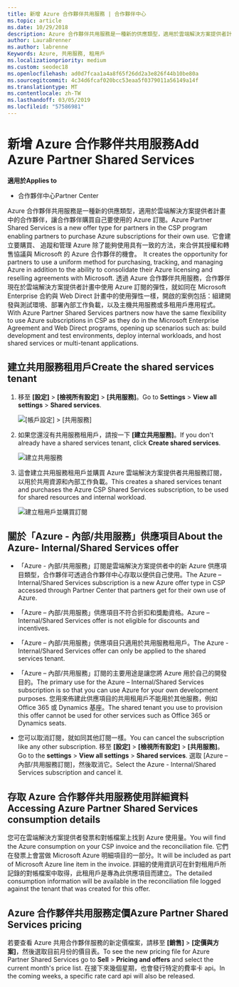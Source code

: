 ```yaml
---
title: 新增 Azure 合作夥伴共用服務 | 合作夥伴中心
ms.topic: article
ms.date: 10/29/2018
description: Azure 合作夥伴共用服務是一種新的供應類型，適用於雲端解決方案提供者計畫中的合作夥伴，讓合作夥伴購買自己要使用的 Azure 訂閱。
author: LauraBrenner
ms.author: labrenne
Keywords: Azure, 共用服務, 租用戶
ms.localizationpriority: medium
ms.custom: seodec18
ms.openlocfilehash: ad0d7fcaa1a4a8f65f26dd2a3e826f44b10be80a
ms.sourcegitcommit: 4c34d6fcaf020bcc53eaa5f0379011a56149a14f
ms.translationtype: MT
ms.contentlocale: zh-TW
ms.lasthandoff: 03/05/2019
ms.locfileid: "57586981"
---
```

# <a name="add-azure-partner-shared-services"></a><span data-ttu-id="63a70-104">新增 Azure 合作夥伴共用服務</span><span class="sxs-lookup"><span data-stu-id="63a70-104">Add Azure Partner Shared Services</span></span>

<span data-ttu-id="63a70-105">**適用於**</span><span class="sxs-lookup"><span data-stu-id="63a70-105">**Applies to**</span></span>

-  <span data-ttu-id="63a70-106">合作夥伴中心</span><span class="sxs-lookup"><span data-stu-id="63a70-106">Partner Center</span></span>

<span data-ttu-id="63a70-107">Azure 合作夥伴共用服務是一種新的供應類型，適用於雲端解決方案提供者計畫中的合作夥伴，讓合作夥伴購買自己要使用的 Azure 訂閱。</span><span class="sxs-lookup"><span data-stu-id="63a70-107">Azure Partner Shared Services is a new offer type for partners in the CSP program enabling partners to purchase Azure subscriptions for their own use.</span></span><span data-ttu-id="63a70-108">  它會建立要購買、 追蹤和管理 Azure 除了能夠使用具有一致的方法，來合併其授權和轉售協議與 Microsoft 的 Azure 合作夥伴的機會。</span><span class="sxs-lookup"><span data-stu-id="63a70-108">  It creates the opportunity for partners to use a uniform method for purchasing, tracking, and managing Azure in addition to the ability to consolidate their Azure licensing and reselling agreements with Microsoft.</span></span> <span data-ttu-id="63a70-109">透過 Azure 合作夥伴共用服務，合作夥伴現在於雲端解決方案提供者計畫中使用 Azure 訂閱的彈性，就如同在 Microsoft Enterprise 合約與 Web Direct 計畫中的使用彈性一樣，開啟的案例包括：組建開發與測試環境、部署內部工作負載，以及主機共用服務或多租用戶應用程式。</span><span class="sxs-lookup"><span data-stu-id="63a70-109">With Azure Partner Shared Services partners now have the same flexibility to use Azure subscriptions in CSP as they do in the Microsoft Enterprise Agreement and Web Direct programs, opening up scenarios such as:  build development and test environments, deploy internal workloads, and host shared services or multi-tenant applications.</span></span>  

## <a name="create-the-shared-services-tenant"></a><span data-ttu-id="63a70-110">建立共用服務租用戶</span><span class="sxs-lookup"><span data-stu-id="63a70-110">Create the shared services tenant</span></span>

1. <span data-ttu-id="63a70-111">移至 **\[設定\]** > **\[檢視所有設定\]** > **\[共用服務\]**。</span><span class="sxs-lookup"><span data-stu-id="63a70-111">Go to **Settings** > **View all settings** > **Shared services**.</span></span>

    ![**\[帳戶設定\]** > **\[共用服務\]**](images/sharedservices2.png)

2. <span data-ttu-id="63a70-113">如果您還沒有共用服務租用戶，請按一下 **\[建立共用服務\]**。</span><span class="sxs-lookup"><span data-stu-id="63a70-113">If you don't already have a shared services tenant, click **Create shared services**.</span></span>

    ![建立共用服務](images/sharedservices3.png)

3. <span data-ttu-id="63a70-115">這會建立共用服務租用戶並購買 Azure 雲端解決方案提供者共用服務訂閱，以用於共用資源和內部工作負載。</span><span class="sxs-lookup"><span data-stu-id="63a70-115">This creates a shared services tenant and purchases the Azure CSP Shared Services subscription, to be used for shared resources and internal workload.</span></span>

    ![建立租用戶並購買訂閱](images/sharedservices5.png)

## <a name="about-the-azure--internalshared-services-offer"></a><span data-ttu-id="63a70-117">關於「Azure - 內部/共用服務」供應項目</span><span class="sxs-lookup"><span data-stu-id="63a70-117">About the Azure- Internal/Shared Services offer</span></span>

- <span data-ttu-id="63a70-118">「Azure - 內部/共用服務」訂閱是雲端解決方案提供者中的新 Azure 供應項目類型，合作夥伴可透過合作夥伴中心存取以便供自己使用。</span><span class="sxs-lookup"><span data-stu-id="63a70-118">The Azure – Internal/Shared Services subscription is a new Azure offer type in CSP accessed through Partner Center that partners get for their own use of Azure.</span></span> 

- <span data-ttu-id="63a70-119">「Azure – 內部/共用服務」供應項目不符合折扣和獎勵資格。</span><span class="sxs-lookup"><span data-stu-id="63a70-119">Azure – Internal/Shared Services offer is not eligible for discounts and incentives.</span></span>

- <span data-ttu-id="63a70-120">「Azure – 內部/共用服務」供應項目只適用於共用服務租用戶。</span><span class="sxs-lookup"><span data-stu-id="63a70-120">The Azure - Internal/Shared Services offer can only be applied to the shared services tenant.</span></span>

- <span data-ttu-id="63a70-121">「Azure – 內部/共用服務」訂閱的主要用途是讓您將 Azure 用於自己的開發目的。</span><span class="sxs-lookup"><span data-stu-id="63a70-121">The primary use for the Azure – Internal/Shared Services subscription is so that you can use Azure for your own development purposes.</span></span> <span data-ttu-id="63a70-122">您用來佈建此供應項目的共用租用戶不能用於其他服務，例如 Office 365 或 Dynamics 基座。</span><span class="sxs-lookup"><span data-stu-id="63a70-122">The shared tenant you use to provision this offer cannot be used for other services such as Office 365 or Dynamics seats.</span></span> 

- <span data-ttu-id="63a70-123">您可以取消訂閱，就如同其他訂閱一樣。</span><span class="sxs-lookup"><span data-stu-id="63a70-123">You can cancel the subscription like any other subscription.</span></span> <span data-ttu-id="63a70-124">移至 **\[設定\]** > **\[檢視所有設定\]** > **\[共用服務\]**。</span><span class="sxs-lookup"><span data-stu-id="63a70-124">Go to the **settings** > **View all settings** > **Shared services**.</span></span> <span data-ttu-id="63a70-125">選取 \[Azure – 內部/共用服務訂閱\]，然後取消它。</span><span class="sxs-lookup"><span data-stu-id="63a70-125">Select the Azure - Internal/Shared Services subscription and cancel it.</span></span>

## <a name="accessing-azure-partner-shared-services-consumption-details"></a><span data-ttu-id="63a70-126">存取 Azure 合作夥伴共用服務使用詳細資料</span><span class="sxs-lookup"><span data-stu-id="63a70-126">Accessing Azure Partner Shared Services consumption details</span></span>

<span data-ttu-id="63a70-127">您可在雲端解決方案提供者發票和對帳檔案上找到 Azure 使用量。</span><span class="sxs-lookup"><span data-stu-id="63a70-127">You will find the Azure consumption on your CSP invoice and the reconciliation file.</span></span> <span data-ttu-id="63a70-128">它們在發票上會當做 Microsoft Azure 明細項目的一部分。</span><span class="sxs-lookup"><span data-stu-id="63a70-128">It will be included as part of Microsoft Azure line item in the invoice.</span></span> <span data-ttu-id="63a70-129">詳細的使用資訊可在針對租用戶所記錄的對帳檔案中取得，此租用戶是專為此供應項目而建立。</span><span class="sxs-lookup"><span data-stu-id="63a70-129">The detailed consumption information will be available in the reconciliation file logged against the tenant that was created for this offer.</span></span> 

## <a name="azure-partner-shared-services-pricing"></a><span data-ttu-id="63a70-130">Azure 合作夥伴共用服務定價</span><span class="sxs-lookup"><span data-stu-id="63a70-130">Azure Partner Shared Services pricing</span></span>

<span data-ttu-id="63a70-131">若要查看 Azure 共用合作夥伴服務的新定價檔案，請移至 **\[銷售\]** > **\[定價與方案\]**，然後選取目前月份的價目表。</span><span class="sxs-lookup"><span data-stu-id="63a70-131">To see the new pricing file for Azure Partner Shared Services go to **Sell** > **Pricing and offers** and select the current month's price list.</span></span> <span data-ttu-id="63a70-132">在接下來幾個星期，也會發行特定的費率卡 api。</span><span class="sxs-lookup"><span data-stu-id="63a70-132">In the coming weeks, a specific rate card api will also be released.</span></span>


